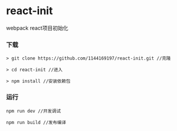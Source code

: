 # react-init
webpack react项目初始化
### 下载

```
> git clone https://github.com/1144169197/react-init.git //克隆

> cd react-init //进入

> npm install //安装依赖包
```

### 运行
```
npm run dev //开发调试

npm run build //发布编译
```
